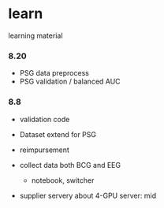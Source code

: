 # learn
learning material

### 8.20
- PSG data preprocess
- PSG validation / balanced AUC

### 8.8
- validation code
  
- Dataset extend for PSG

- reimpursement

- collect data both BCG and EEG
  - notebook, switcher

- supplier servery about 4-GPU server: mid

